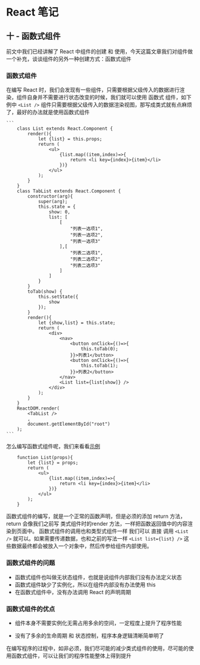 # React 笔记

## 十 - 函数式组件

前文中我们已经讲解了 React 中组件的创建 和 使用，今天这篇文章我们对组件做一个补充，谈谈组件的另外一种创建方式：函数式组件

### 函数式组件

在编写 React 时，我们会发现有一些组件，只需要根据父级传入的数据进行渲染，组件自身并不需要进行状态改变的时候，我们就可以使用 函数式 组件，如下例中 `<List />` 组件只需要根据父级传入的数据渲染视图，那写成类式就有点麻烦了，最好的办法就是使用函数式组件   

	```
		class List extends React.Component {
			render(){
				let {list} = this.props;
				return (
					<ul>
						{list.map((item,index)=>{
							return <li key={index}>{item}</li>
						})}
					</ul>
				);
			}
		}
		class TabList extends React.Component {
			constructor(arg){
				super(arg);
				this.state = {
					show: 0,
					list: [
						[
							"列表一选项1",
							"列表一选项2",
							"列表一选项3"
						],[
							"列表二选项1",
							"列表二选项2",
							"列表二选项3"
						]
					]
				}
			}
			toTab(show) {
				this.setState({
					show
				});
			}
			render(){
				let {show,list} = this.state;
				return (
					<div>
						<nav>
							<button onClick={()=>{
								this.toTab(0);
							}}>列表1</button>
							<button onClick={()=>{
								this.toTab(1);
							}}>列表2</button>
						</nav>
						<List list={list[show]} />
					</div>
				);
			}
		}
		ReactDOM.render(
			<TabList />
			,
			document.getElementById("root")
		);
	```

怎么编写函数式组件呢，我们来看看[示例](demo_1.html)

```
	function List(props){
		let {list} = props;
		return (
			<ul>
				{list.map((item,index)=>{
					return <li key={index}>{item}</li>
				})}
			</ul>
		);
	}
```	
函数式组件的编写，就是一个正常的函数声明，但是必须的添加 return 方法，return 会像我们之前写 类式组件时的render 方法，一样把函数返回值中的内容渲染到页面中。
函数式组件的调用也和类型式组件一样 我们可以 直接 调用 `<List />` 就可以。如果需要传递数据，也和之前的写法一样 `<List list={list} />` 这些数据最终都会被放入一个对象中，然后传参给组件内部使用。

### 函数式组件的问题

- 函数式组件也叫做无状态组件，也就是说组件内部我们没有办法定义状态
- 函数式组件缺少了实例化，所以在组件内部没有办法使用 this
- 在函数式组件中，没有办法调用 React 的声明周期

### 函数式组件的优点

- 组件本身不需要实例化无需占用多余的空间，一定程度上提升了程序性能

- 没有了多余的生命周期 和 状态控制，程序本身逻辑清晰简单明了


在编写程序的过程中，如非必须，我们尽可能的减少类式组件的使用，尽可能的使用函数式组件，可以让我们的程序性能整体上得到提升
